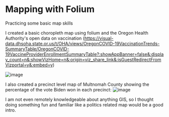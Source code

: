 # Mapping with Folium 
Practicing some basic map skills

I created a basic choropleth map using folium and the Oregon Health Authority's open data on 
vaccination (https://visual-data.dhsoha.state.or.us/t/OHA/views/OregonCOVID-19VaccinationTrends-SummaryTable/OregonCOVID-19VaccineProviderEnrollmentSummaryTable?:showAppBanner=false&:display_count=n&:showVizHome=n&:origin=viz_share_link&:isGuestRedirectFromVizportal=y&:embed=y)

![image](https://user-images.githubusercontent.com/1906954/137640519-26af5b5f-b61d-4b29-8864-4d9e4cc1182d.png)

I also created a precinct level map of Multnomah County showing the percentage of the vote Biden won in each precinct:
![image](https://user-images.githubusercontent.com/1906954/137789990-3efbcad7-b61a-47a2-b46c-a83f518ac5a1.png)

I am not even remotely knowledgeable about anything GIS, so I thought doing something fun and familiar like a politics related map would
be a good intro.
